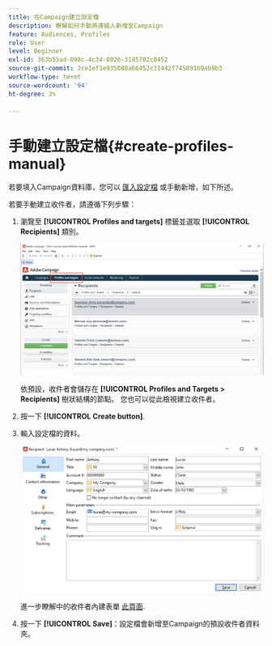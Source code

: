 ```yaml
---
title: 在Campaign建立設定檔
description: 瞭解如何手動將連絡人新增至Campaign
feature: Audiences, Profiles
role: User
level: Beginner
exl-id: 363b53ad-098c-4c34-8026-3185702c0452
source-git-commit: 2ce1ef1e935080a66452c31442f745891b9ab9b3
workflow-type: tm+mt
source-wordcount: '94'
ht-degree: 3%

---
```


# 手動建立設定檔{#create-profiles-manual}

若要填入Campaign資料庫，您可以 [匯入設定檔](import-profiles.md) 或手動新增，如下所述。

若要手動建立收件者，請遵循下列步驟：

1. 瀏覽至 **[!UICONTROL Profiles and targets]** 標籤並選取 **[!UICONTROL Recipients]** 類別。

   ![](assets/profiles-and-targets.png)

   依預設，收件者會儲存在 **[!UICONTROL Profiles and Targets > Recipients]** 樹狀結構的節點。 您也可以從此檢視建立收件者。

1. 按一下 **[!UICONTROL Create button]**.
1. 輸入設定檔的資料。

   ![](assets/new-recipient.png)

   進一步瞭解中的收件者內建表單 [此頁面](view-profiles.md#edit-a-profiles).

1. 按一下 **[!UICONTROL Save]**：設定檔會新增至Campaign的預設收件者資料夾。
